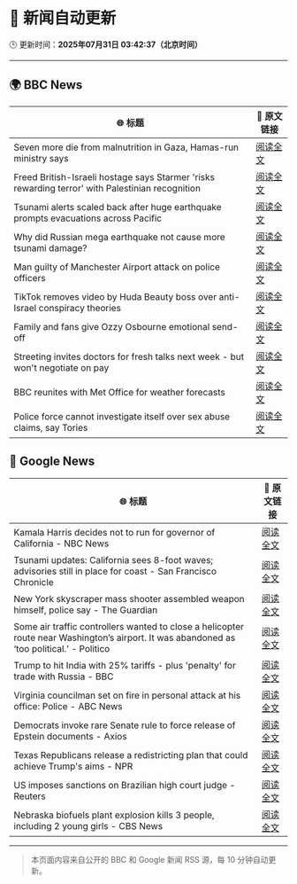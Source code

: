 # 🧠 新闻自动更新

🕒 更新时间：**2025年07月31日 03:42:37（北京时间）**

---

## 🌍 BBC News

| 🌐 标题 | 🔗 原文链接 |
|--------|-------------|
| Seven more die from malnutrition in Gaza, Hamas-run ministry says | [阅读全文](https://www.bbc.com/news/articles/cx2x813jm0zo?at_medium=RSS&at_campaign=rss) |
| Freed British-Israeli hostage says Starmer 'risks rewarding terror' with Palestinian recognition | [阅读全文](https://www.bbc.com/news/articles/c336e2ren2no?at_medium=RSS&at_campaign=rss) |
| Tsunami alerts scaled back after huge earthquake prompts evacuations across Pacific | [阅读全文](https://www.bbc.com/news/articles/c987dwrdl0zo?at_medium=RSS&at_campaign=rss) |
| Why did Russian mega earthquake not cause more tsunami damage? | [阅读全文](https://www.bbc.com/news/articles/c0l6pj7kjg7o?at_medium=RSS&at_campaign=rss) |
| Man guilty of Manchester Airport attack on police officers | [阅读全文](https://www.bbc.com/news/articles/c5y9y37eyddo?at_medium=RSS&at_campaign=rss) |
| TikTok removes video by Huda Beauty boss over anti-Israel conspiracy theories | [阅读全文](https://www.bbc.com/news/articles/c93d7qlp974o?at_medium=RSS&at_campaign=rss) |
| Family and fans give Ozzy Osbourne emotional send-off | [阅读全文](https://www.bbc.com/news/articles/cn5ew3x3963o?at_medium=RSS&at_campaign=rss) |
| Streeting invites doctors for fresh talks next week - but won't negotiate on pay | [阅读全文](https://www.bbc.com/news/articles/cdrkdp3xy17o?at_medium=RSS&at_campaign=rss) |
| BBC reunites with Met Office for weather forecasts | [阅读全文](https://www.bbc.com/news/articles/crm4z8mple3o?at_medium=RSS&at_campaign=rss) |
| Police force cannot investigate itself over sex abuse claims, say Tories | [阅读全文](https://www.bbc.com/news/articles/ckgd07n3565o?at_medium=RSS&at_campaign=rss) |

## 📰 Google News

| 🌐 标题 | 🔗 原文链接 |
|--------|-------------|
| Kamala Harris decides not to run for governor of California - NBC News | [阅读全文](https://news.google.com/rss/articles/CBMiqwFBVV95cUxPU3E2cEdmYXd3eDZ4a1JTSHRHSXBHTjhkS3pJRmZHelphUGlzWnJPYUQ3SV84Nk1mcXR1Vm8xTmR2dkFBOG9kb3ZTMlpCN0lWV1pDa3dDV0FXbVRYczVCRDZzZEl4MFVwaHp2MU05UlJaRjRjM0hMZFdVNmZqR25LbVQwUmpHaGtJZzc4bHRDSURkeWc2YlpQWTEtdXpFSTFjenNwWmRIZ1F1YnfSAVZBVV95cUxNWS1FYXhvcVItN1FxSzlZVVhjeW5Fem50UjBZcEJ2NXFIZC16MFRsbm95cS1RZG5GSzNNVFhwTWRJeXJleWhMVG1KeDJtVUNCckNKWEdMZw?oc=5) |
| Tsunami updates: California sees 8-foot waves; advisories still in place for coast - San Francisco Chronicle | [阅读全文](https://news.google.com/rss/articles/CBMingFBVV95cUxQY0RLaXM5eEFYVzB5eldpTzNfM2hCN3cyc3dLUVFzVTJVYk5iQXJsaGxHRXpMNGVCREQ1bzAwRnN3ZG8zek04Rl9hdWhnOVgtVWVUbDFIUC1KTVVtV2c4NzdVSkFLaGsxczdrZDJYNVNyODg0QjJlQ3VZQUFvUDFBQmk4R1dFNGJWTzBfZDYtVkRhQ3VjNUpxWThGZ2VmUQ?oc=5) |
| New York skyscraper mass shooter assembled weapon himself, police say - The Guardian | [阅读全文](https://news.google.com/rss/articles/CBMigwFBVV95cUxQb2gwS2xFZ21USXRIQnloN1NROVlGQTFvdGt3QmZRQ2ctREEwWlRWcVUwU19iM0ZhLUtyWlNLcElsV25HNVNlSUhmc3Q1MF9IU2xKX1RnUnVHblZiVndPYlp2Ty04Q2ZzTFlybm9yT1RfU01Ta0k5eUxTN1RuRHhMdV9GOA?oc=5) |
| Some air traffic controllers wanted to close a helicopter route near Washington’s airport. It was abandoned as ‘too political.’ - Politico | [阅读全文](https://news.google.com/rss/articles/CBMimAFBVV95cUxPRlBnWnBmWG9CZXEzSGJDRUhJb2FlNzRsM1FJS01Yd2tGX2tLMEpCYi00RkV0Z2tuLWhCNWdaVzV5Wk04dmh4UTIzT1FSaW9Tdm9pTUdWR2ZNdXVaRUFPbExqbEZHeVc1OWRQYzFESkk0T2huckV5LTNfYjJpeTJBbFZpbFlEdjhlbHZySTh5NFpGODBfYk9rSw?oc=5) |
| Trump to hit India with 25% tariffs - plus 'penalty' for trade with Russia - BBC | [阅读全文](https://news.google.com/rss/articles/CBMiWkFVX3lxTFByQ3N0bEl5aW84bTVqTE5hWTlESFAydjA3bGpZbjlBNXhzTzQ2RVdKbVRyM21hUWFyZkJfb2ZjOWJnT3RxNmhHS1daZEZJZFhTTGZhOGU2cXR5UdIBX0FVX3lxTFBMd0pwNldETzJGbmE5Y2JNaHAxTElFcFFoOUFMYUhuaXZZVHhhZFVUbDJZYjB4MGhaY3c0VF9YbVRRdWtEeko1a01tU0xjRXFNbW43bXowU0l3VFBVcHFR?oc=5) |
| Virginia councilman set on fire in personal attack at his office: Police - ABC News | [阅读全文](https://news.google.com/rss/articles/CBMipgFBVV95cUxOVG9Ed1lsQW8wSV9hc2xZbUFfYzNDdGVrbV9aSjZobmI1Z3NEd2hINXVna0Noc0Nzd1ZQMHpXMFV4blNBQnozYTh6bndJTHJpZWI2R3U0MU5SbEtremRmay1MTTZsVHhlM2VSWGY1LURLVjdrbVg2R1BUaXBVT0FQNVlVMktTS1d6bklBRXliejhTZ2tZR0ZJbC1SU20yREl6QmpNNTBn0gGrAUFVX3lxTE40QjB1Uk5aNFc1S2hpbnZZRXBDSGZaUERwSHFRTXdmcEZsV3d2WU96VElWWG9lQVZneHpHUTRMMWdtYi1JNEdveDdEbUxHZ1Q0VGxhRnhHWjA4VGJpVmdUdENsYUJiTkdrMXpKejlhQUpxQUl4VjRXYnlZVnVZRUJvelcwZUx4RlNsMDN2TkkydVVxbEtZSVJkazhMTlRvWDhadTA0LS1DdDQ0bw?oc=5) |
| Democrats invoke rare Senate rule to force release of Epstein documents - Axios | [阅读全文](https://news.google.com/rss/articles/CBMijgFBVV95cUxNR2ZMS0tQSGlQMlFpcmZBbmJ5SFZQQUh0dlh0dndYaDUtTFVnZGdVdzU1NnIybEg5TFVMNkpBTkE5OUZjWmVBOEhFaFBlZVlhcmphc3hiR2dWMVhZVnZxWGJBbWloSXl3REpqSUtGdGNLM3puQ01icVdraVU5eGNVaFo5WjJlUlZUbG04RjFR?oc=5) |
| Texas Republicans release a redistricting plan that could achieve Trump's aims - NPR | [阅读全文](https://news.google.com/rss/articles/CBMilgFBVV95cUxNbW5RcVAySmtLbGRTVElTdFFoWHVtdjk2N3lNb3pKMXZVd3h0VDJFRHQyR1BfM0x6MXJpWFZKOWFoQ3hlaHVENTFiNzFvcjUyRWRyeXpHZDNmNVh4VldpQm9hUmE3TUd2UWJyYUE0ZlYyYk5lVl9jQXdubXo1dnJvUnhqU2tfcFZmRFduelgzQUY3bXl2dVE?oc=5) |
| US imposes sanctions on Brazilian high court judge - Reuters | [阅读全文](https://news.google.com/rss/articles/CBMinwFBVV95cUxPeVBnVUxZR2ZvV1N5RDE2VkJWcnAzVi03c0JEUmxWcjFUdUxmaTlVVTIwYTY4bWhKdmJ2RmtqV1FPUVMta05TUE9qbmoyOUlCMzN3LXFwQVpuUEpza0lOM1d4OHRZeHRnY3hZYmlQcGVUcUdxR3N1dFhhWmpsS3pMRWV2YThuMzN6TTU2WnJ3ZGwwRFlndXNTRVdHbHNjVms?oc=5) |
| Nebraska biofuels plant explosion kills 3 people, including 2 young girls - CBS News | [阅读全文](https://news.google.com/rss/articles/CBMihgFBVV95cUxNNXlsRWlrblRsWk8wdlZINHRmLXRfRVBidGlBSG4xTjIwV0owakd0SXJCV1ZyMkJLYmhacTF2U2piaGJnb2hmYzJDVXZRMTdZTFkzN3d3bTViVUY2T3R2ZDJLWkF6ZGpRMDhrQTRXWEoyRnZ6enFkSEt0cUo4NXp4SGZ6dU5ZZ9IBiwFBVV95cUxQZ2Vya3JxOFFDY0QteTE2TGFBMERhS0NMNW5ybjhmWTZ6Y2pBdFE2Z0V0QjIwM2w0aTMxRmZsc2tCR0NFQ1dfTWNVRTlnWFUyclQya3VmaXBibE9NZkM3c0hrSjZjSTJBdWtyUXpjSUhRVEZuR1BGT3V4T2xQSjFIUk9JWWFzbUNWVFFV?oc=5) |

---
> 本页面内容来自公开的 BBC 和 Google 新闻 RSS 源，每 10 分钟自动更新。